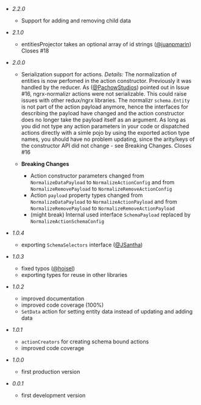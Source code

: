* _2.2.0_
  * Support for adding and removing child data

* _2.1.0_
  * entitiesProjector takes an optional array of id strings ([@juanpmarin](https://github.com/juanpmarin)) Closes #18

* _2.0.0_
  * Serialization support for actions. _Details:_  The normalization of entities is now perfomed in the action constructor. Previously it was handled by the reducer. As ([@PachowStudios](https://github.com/PachowStudios)) pointed out in Issue #16, ngrx-normalizr actions were not serializable. This could raise issues with other redux/ngrx libraries. The normalizr `schema.Entity` is not part of the action payload anymore, hence the interfaces for describing the payload have changed and the action constructor does no longer take the payload itself as an argument. As long as you did not type any action parameters in your code or dispatched actions directly with a simle pojo by using the exported action type names, you should have no problem updating, since the arity/keys of the constructor API did not change - see Breaking Changes. Closes #16

  * **Breaking Changes**
    * Action constructor parameters changed from  `NormalizeDataPayload` to `NormalizeActionConfig` and from `NormalizeRemovePayload` to `NormalizeRemoveActionConfig`
    * Action `payload` property types changed from `NormalizeDataPayload` to `NormalizeActionPayload` and from `NormalizeRemovePayload` to `NormalizeRemoveActionPayload`
    * (might break) Internal used interface `SchemaPayload` replaced by `NormalizeActionSchemaConfig`

* _1.0.4_
    * exporting `SchemaSelectors` interface ([@JSantha](https://github.com/JSantha))

* _1.0.3_
    * fixed typos ([@hoisel](https://github.com/hoisel))
    * exporting types for reuse in other libraries

* _1.0.2_
    * improved documentation
    * improved code coverage (100%)
    * `SetData` action for setting entity data instead of updating and adding data

* _1.0.1_
    * `actionCreators` for creating schema bound actions
    * improved code coverage

* _1.0.0_
    * first production version

* _0.0.1_
    * first development version
